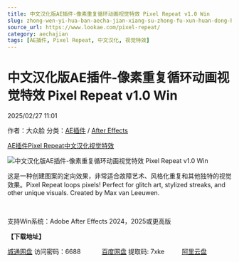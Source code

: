 ```yaml
---
title: 中文汉化版AE插件-像素重复循环动画视觉特效 Pixel Repeat v1.0 Win
slug: zhong-wen-yi-hua-ban-aecha-jian-xiang-su-zhong-fu-xun-huan-dong-hua-shi-jue-te-xiao-pixel-repeat-v1-0-win
source_url: https://www.lookae.com/pixel-repeat/
category: aechajian
tags: [AE插件, Pixel Repeat, 中文汉化, 视觉特效]
---
```

# 中文汉化版AE插件-像素重复循环动画视觉特效 Pixel Repeat v1.0 Win

2025/02/27 11:01

作者：大众脸
分类：[AE插件](https://www.lookae.com/after-effects/aechajian/) / [After Effects](https://www.lookae.com/after-effects/)

[AE插件](https://www.lookae.com/tag/ae%e6%8f%92%e4%bb%b6/)[Pixel Repeat](https://www.lookae.com/tag/pixel-repeat/)[中文汉化](https://www.lookae.com/tag/%e4%b8%ad%e6%96%87%e6%b1%89%e5%8c%96/)[视觉特效](https://www.lookae.com/tag/%e8%a7%86%e8%a7%89%e7%89%b9%e6%95%88/)

![中文汉化版AE插件-像素重复循环动画视觉特效 Pixel Repeat v1.0 Win](https://www.lookae.com/wp-content/uploads/2025/02/Pixel-Repeat.jpg "中文汉化版AE插件-像素重复循环动画视觉特效 Pixel Repeat v1.0 Win-LookAE.com")

这是一种创建图案的定向效果，非常适合故障艺术、风格化重复和其他独特的视觉效果。Pixel Repeat loops pixels! Perfect for glitch art, stylized streaks, and other unique visuals. Created by Max van Leeuwen.

[﻿﻿﻿](http://cloud.video.taobao.com/play/u/null/p/1/e/6/t/1/509654733454.mp4)

支持Win系统：Adobe After Effects 2024，2025或更高版

**【下载地址】**

[城通网盘](https://url70.ctfile.com/f/2827370-1464540130-443173?p=4431) 访问密码：6688            [百度网盘](https://pan.baidu.com/s/1sn4Gr_ltc_ZV9ZdO0IvIqQ?pwd=7xke) 提取码: 7xke          [阿里云盘](https://www.alipan.com/s/K6tUHKLuWhm)
